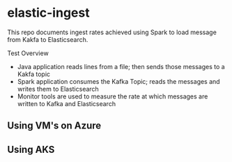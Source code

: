 # elastic-ingest

This repo documents ingest rates achieved using Spark to load message from Kakfa to Elasticsearch.

Test Overview
- Java application reads lines from a file; then sends those messages to a Kakfa topic
- Spark application consumes the Kafka Topic; reads the messages and writes them to Elasticsearch
- Monitor tools are used to measure the rate at which messages are written to Kafka and Elasticsearch

## Using VM's on Azure


## Using AKS 

